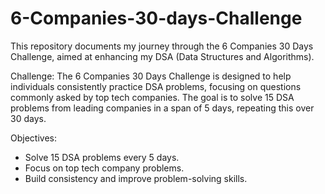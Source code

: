 # 6-Companies-30-days-Challenge

This repository documents my journey through the 6 Companies 30 Days Challenge, aimed at enhancing my DSA (Data Structures and Algorithms).  

Challenge:
The 6 Companies 30 Days Challenge is designed to help individuals consistently practice DSA problems, focusing on questions commonly asked by top tech companies. 
The goal is to solve 15 DSA problems from leading companies in a span of 5 days, repeating this over 30 days.  

Objectives:  
- Solve 15 DSA problems every 5 days.  
- Focus on top tech company problems.  
- Build consistency and improve problem-solving skills.  

